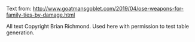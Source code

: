 Text from:
http://www.goatmansgoblet.com/2019/04/ose-weapons-for-family-ties-by-damage.html

All text Copyright Brian Richmond. Used here with permission to test table generation.